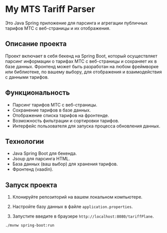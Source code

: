 # My MTS Tariff Parser

Это Java Spring приложение для парсинга и агрегации публичных тарифов МТС с веб-страницы и их отображения.

## Описание проекта

Проект включает в себя бекенд на Spring Boot, который осуществляет парсинг информации о тарифах МТС с веб-страницы и сохраняет их в базе данных. Фронтенд может быть разработан на любом фреймворке или библиотеке, по вашему выбору, для отображения и взаимодействия с данными тарифов.

## Функциональность

- Парсинг тарифов МТС с веб-страницы.
- Сохранение тарифов в базе данных.
- Отображение списка тарифов на фронтенде.
- Возможность фильтрации и сортировки тарифов.
- Интерфейс пользователя для запуска процесса обновления данных.

## Технологии

- Java Spring Boot для бекенда.
- Jsoup для парсинга HTML.
- База данных (ваш выбор) для хранения тарифов.
- Фронтенд (vaadin).

## Запуск проекта

1. Клонируйте репозиторий на вашем локальном компьютере.

2. Настройте базу данных в файле `application.properties`.

3. Запустите введите в браузере `http://localhost:8080/tariffPlane`.


```./mvnw spring-boot:run ```
